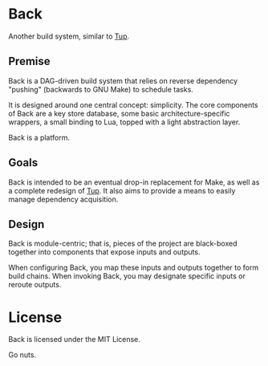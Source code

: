 # Back
Another build system, similar to [Tup](http://gittup.org/tup/).

## Premise
Back is a DAG-driven build system that relies on reverse dependency "pushing"
(backwards to GNU Make) to schedule tasks.

It is designed around one central concept: simplicity. The core components of
Back are a key store database, some basic architecture-specific wrappers, a
small binding to Lua, topped with a light abstraction layer.

Back is a platform.

## Goals
Back is intended to be an eventual drop-in replacement for Make, as well as a
complete redesign of [Tup](http://gittup.org/tup). It also aims to provide a
means to easily manage dependency acquisition.

## Design
Back is module-centric; that is, pieces of the project are black-boxed together
into components that expose inputs and outputs.

When configuring Back, you map these inputs and outputs together to form
build chains. When invoking Back, you may designate specific inputs or reroute
outputs.

# License
Back is licensed under the MIT License.

Go nuts.
